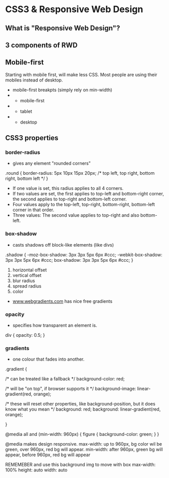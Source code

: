 # CSS3 & Responsive Web Design

## What is "Responsive Web Design"?

## 3 components of RWD

## Mobile-first
Starting with mobile first, will make less CSS. Most people are using their mobiles instead of desktop.
- mobile-first breakpts (simply rely on min-width)
- - mobile-first
- - tablet
- - desktop 

## CSS3 properties

### border-radius
- gives any element "rounded corners"


.round {
  border-radius: 5px 10px 15px 20px; /* top left, top right, bottom right, bottom left */
}

- If one value is set, this radius applies to all 4 corners.
- If two values are set, the first applies to top-left and bottom-right corner, the second applies to top-right and bottom-left corner.
- Four values apply to the top-left, top-right, bottom-right, bottom-left corner in that order.
- Three values: The second value applies to top-right and also bottom-left.

### box-shadow
- casts shadows off block-like elements (like divs)

.shadow {
  -moz-box-shadow:    3px 3px 5px 6px #ccc;
  -webkit-box-shadow: 3px 3px 5px 6px #ccc;
  box-shadow:         3px 3px 5px 6px #ccc;
}

1. horizontal offset
2. vertical offset
3. blur radius
4. spread radius
5. color
- www.webgradients.com has nice free gradients

### opacity
- specifies how transparent an element is.

div {
  opacity: 0.5;
}

### gradients
- one colour that fades into another.

.gradient {

  /* can be treated like a fallback */
  background-color: red;

  /* will be "on top", if browser supports it */
  background-image: linear-gradient(red, orange);

  /* these will reset other properties, like background-position, but it does know what you mean */
  background: red;
  background: linear-gradient(red, orange);

}

@media all and (min-width: 960px) {
  figure {
    background-color: green;
  }
}

@media makes design responsive.
max-width: up to 960px, bg color wil be green, over 960px, red bg will appear.
min-width: after 960px, green bg will appear, before 960px, red bg will appear


REMEMEBER and use this
background img to move with box
max-width: 100%
height: auto
width: auto